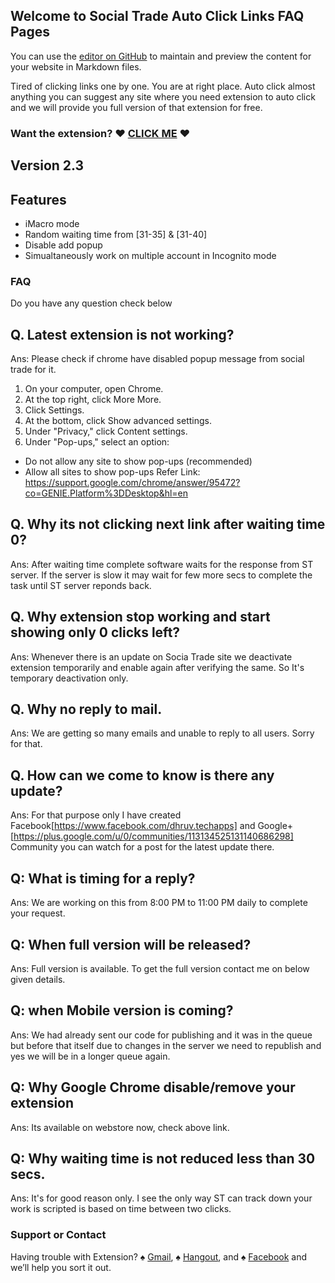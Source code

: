## Welcome to Social Trade Auto Click Links FAQ Pages

You can use the [editor on GitHub](https://github.com/Dhruv-Techapps/ST_FAQ/edit/master/README.md) to maintain and preview the content for your website in Markdown files.

Tired of clicking links one by one. You are at right place. Auto click almost anything you can suggest any site where you need extension to auto click and we will provide you full version of that extension for free.

### Want the extension? ♥ [CLICK ME](https://goo.gl/PAZ47v) ♥

## Version 2.3

## Features
- iMacro mode
- Random waiting time from [31-35] & [31-40]
- Disable add popup
- Simualtaneously work on multiple account in Incognito mode

### FAQ

Do you have any question check below
## Q. Latest extension is not working? 
Ans: Please check if chrome have disabled popup message from social trade for it.
1. On your computer, open Chrome.
2. At the top right, click More More.
3. Click Settings.
4. At the bottom, click Show advanced settings.
5. Under "Privacy," click Content settings.
6. Under "Pop-ups," select an option:
  - Do not allow any site to show pop-ups (recommended)
  - Allow all sites to show pop-ups 
Refer Link: https://support.google.com/chrome/answer/95472?co=GENIE.Platform%3DDesktop&hl=en

## Q. Why its not clicking next link after waiting time 0?
Ans: After waiting time complete software waits for the response from ST server. If the server is slow it may wait for few more secs to complete the task until ST server reponds back.
## Q. Why extension stop working and start showing only 0 clicks left? 
Ans: Whenever there is an update on Socia Trade site we deactivate extension temporarily and enable again after verifying the same. So It's temporary deactivation only.
## Q. Why no reply to mail.
Ans: We are getting so many emails and unable to reply to all users. Sorry for that.
## Q. How can we come to know is there any update?
Ans: For that purpose only I have created Facebook[https://www.facebook.com/dhruv.techapps] and Google+[https://plus.google.com/u/0/communities/113134525131140686298] Community you can watch for a post for the latest update there.
## Q: What is timing for a reply?
Ans: We are working on this from 8:00 PM to 11:00 PM daily to complete your request.
## Q: When full version will be released?
Ans: Full version is available. To get the full version contact me on below given details.
## Q: when Mobile version is coming?
Ans: We had already sent our code for publishing and it was in the queue but before that itself due to changes in the server we need to republish and yes we will be in a longer queue again.
## Q: Why Google Chrome disable/remove your extension
Ans: Its available on webstore now, check above link. 
## Q: Why waiting time is not reduced less than 30 secs.
Ans: It's for good reason only. I see the only way ST can track down your work is scripted is based on time between two clicks.

### Support or Contact

Having trouble with Extension?
♠ [Gmail](mailto:dhruv.techapps@gmail.com), 
♠ [Hangout](dhruv.techapps@gmail.com), and
♠ [Facebook](https://www.facebook.com/dhruv.techapps) and we’ll help you sort it out.
